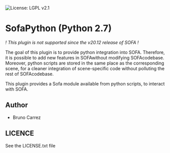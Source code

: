![License: LGPL v2.1](https://img.shields.io/badge/License-LGPL%20v2.1-blue.svg)

# SofaPython (Python 2.7)

_! This plugin is not supported since the v20.12 release of SOFA !_

The goal of this plugin is to provide python integration into SOFA. Therefore, it is possible to add new features in SOFAwithout
modifying SOFAcodebase. Moreover, python scripts are stored in the same place as the corresponding scene, for a cleaner integration of scene-specific code without polluting the rest of SOFAcodebase.

This plugin provides a Sofa module available from python scripts, to interact with SOFA.

## Author

- Bruno Carrez




## LICENCE

See the LICENSE.txt file
